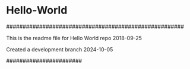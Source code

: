 # Hello-World

######################################################

This is the readme file for Hello World repo 2018-09-25

Created a development branch 2024-10-05

#######################
